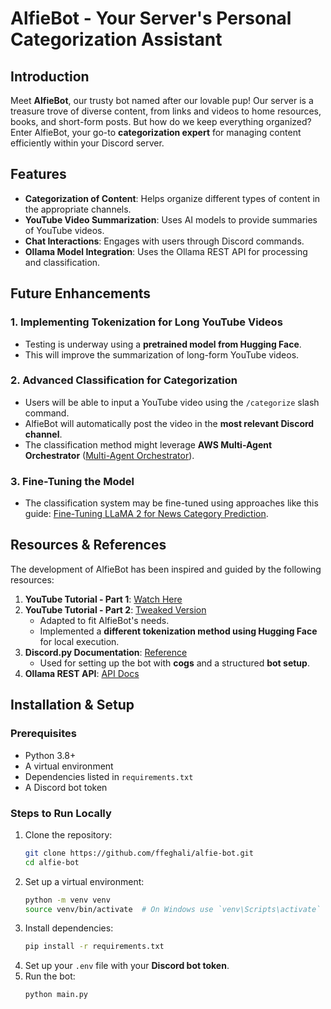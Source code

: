# AlfieBot - Your Server's Personal Categorization Assistant

## Introduction
Meet **AlfieBot**, our trusty bot named after our lovable pup! Our server is a treasure trove of diverse content, from links and videos to home resources, books, and short-form posts. But how do we keep everything organized? Enter AlfieBot, your go-to **categorization expert** for managing content efficiently within your Discord server.

## Features
- **Categorization of Content**: Helps organize different types of content in the appropriate channels.
- **YouTube Video Summarization**: Uses AI models to provide summaries of YouTube videos.
- **Chat Interactions**: Engages with users through Discord commands.
- **Ollama Model Integration**: Uses the Ollama REST API for processing and classification.

## Future Enhancements
### 1. Implementing Tokenization for Long YouTube Videos
- Testing is underway using a **pretrained model from Hugging Face**.
- This will improve the summarization of long-form YouTube videos.

### 2. Advanced Classification for Categorization
- Users will be able to input a YouTube video using the `/categorize` slash command.
- AlfieBot will automatically post the video in the **most relevant Discord channel**.
- The classification method might leverage **AWS Multi-Agent Orchestrator** ([Multi-Agent Orchestrator](https://awslabs.github.io/multi-agent-orchestrator/)).

### 3. Fine-Tuning the Model
- The classification system may be fine-tuned using approaches like this guide: [Fine-Tuning LLaMA 2 for News Category Prediction](https://medium.com/@kshitiz.sahay26/fine-tuning-llama-2-for-news-category-prediction-a-step-by-step-comprehensive-guide-to-deeccf3e3a88).

## Resources & References
The development of AlfieBot has been inspired and guided by the following resources:
1. **YouTube Tutorial - Part 1**: [Watch Here](https://www.youtube.com/watch?v=Gs7yIMaaPoQ&t=6s)
2. **YouTube Tutorial - Part 2**: [Tweaked Version](https://youtu.be/wU4R9Lj-Mqs?si=o37D0y9_rLKIswc0)
   - Adapted to fit AlfieBot's needs.
   - Implemented a **different tokenization method using Hugging Face** for local execution.
3. **Discord.py Documentation**: [Reference](http://discord.py)
   - Used for setting up the bot with **cogs** and a structured **bot setup**.
4. **Ollama REST API**: [API Docs](https://github.com/ollama/ollama/blob/main/docs/api.md)

## Installation & Setup
### Prerequisites
- Python 3.8+
- A virtual environment
- Dependencies listed in `requirements.txt`
- A Discord bot token

### Steps to Run Locally
1. Clone the repository:
   ```bash
   git clone https://github.com/ffeghali/alfie-bot.git
   cd alfie-bot
   ```
2. Set up a virtual environment:
   ```bash
   python -m venv venv
   source venv/bin/activate  # On Windows use `venv\Scripts\activate`
   ```
3. Install dependencies:
   ```bash
   pip install -r requirements.txt
   ```
4. Set up your `.env` file with your **Discord bot token**.
5. Run the bot:
   ```bash
   python main.py
   ```

